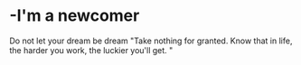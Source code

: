# -I'm a newcomer
Do not let your dream be dream
"Take nothing for granted. Know that in life, the harder you work, the luckier you'll get. "
